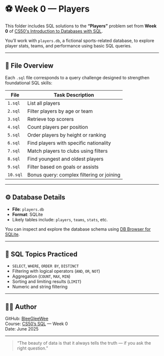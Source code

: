 # ⚽ Week 0 — Players

This folder includes SQL solutions to the **“Players”** problem set from **Week 0** of [CS50's Introduction to Databases with SQL](https://cs50.harvard.edu/sql/).

You’ll work with `players.db`, a fictional sports-related database, to explore player stats, teams, and performance using basic SQL queries.

---

## 📁 File Overview

Each `.sql` file corresponds to a query challenge designed to strengthen foundational SQL skills:

| File      | Task Description                          |
|-----------|--------------------------------------------|
| `1.sql`   | List all players                          |
| `2.sql`   | Filter players by age or team             |
| `3.sql`   | Retrieve top scorers                      |
| `4.sql`   | Count players per position                |
| `5.sql`   | Order players by height or ranking        |
| `6.sql`   | Find players with specific nationality    |
| `7.sql`   | Match players to clubs using filters      |
| `8.sql`   | Find youngest and oldest players          |
| `9.sql`   | Filter based on goals or assists          |
| `10.sql`  | Bonus query: complex filtering or joining |

---

## ⚙️ Database Details

- **File**: `players.db`  
- **Format**: SQLite  
- Likely tables include: `players`, `teams`, `stats`, etc.

You can inspect and explore the database schema using [DB Browser for SQLite](https://sqlitebrowser.org/).

---

## 🧠 SQL Topics Practiced

- `SELECT`, `WHERE`, `ORDER BY`, `DISTINCT`
- Filtering with logical operators (`AND`, `OR`, `NOT`)
- Aggregation (`COUNT`, `MAX`, `MIN`)
- Sorting and limiting results (`LIMIT`)
- Numeric and string filtering

---

## 👩‍💻 Author

GitHub: [BleeGleeWee](https://github.com/BleeGleeWee)  
Course: [CS50’s SQL](https://cs50.harvard.edu/sql/) — Week 0  
Date: June 2025

---

> “The beauty of data is that it always tells the truth — if you ask the right question.”
